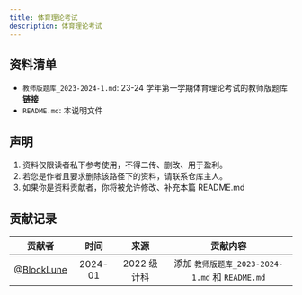 ```yaml
---
title: 体育理论考试
description: 体育理论考试
---
```

## 资料清单

- `教师版题库_2023-2024-1.md`: 23-24 学年第一学期体育理论考试的教师版题库 [**链接**](/reserve/教师版题库_2023-2024-1/)
- `README.md`: 本说明文件

## 声明

1. 资料仅限读者私下参考使用，不得二传、删改、用于盈利。
2. 若您是作者且要求删除该路径下的资料，请联系仓库主人。
3. 如果你是资料贡献者，你将被允许修改、补充本篇 README.md

## 贡献记录

|                   贡献者                   |  时间   |    来源     |                    贡献内容                     |
| :----------------------------------------: | :-----: | :---------: | :---------------------------------------------: |
| @[BlockLune](https://github.com/BlockLune) | 2024-01 | 2022 级计科 | 添加 `教师版题库_2023-2024-1.md` 和 `README.md` |
